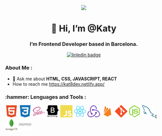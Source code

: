 <div align="center">
  <img src="https://media.giphy.com/media/L1R1tvI9svkIWwpVYr/giphy.gif" width="250px"/>
  <h1>👋 Hi, I’m @Katy</h1>
  <h3>I’m Frontend Developer based in Barcelona.</h3>
  <div>
    <a href="https://www.linkedin.com/in/khatuna-jabakhidze-1a186322a/">
      <img src="https://img.shields.io/badge/-LinkedIn-blue" alt="linledin badge"/>
    </a>
  </div>
</div>

### About Me :
- 💬 Ask me about  **HTML, CSS, JAVASCRIPT, REACT**
- How to reach me https://kat8dev.netlify.app/
<div>
  <h3>:hammer: Lenguages and Tools :</h3>
  <div>
    <img src="https://github.com/devicons/devicon/blob/master/icons/html5/html5-plain.svg" width="40" height="40"/>
    <img src="https://github.com/devicons/devicon/blob/master/icons/css3/css3-plain.svg" width="40" height="40"/>
    <img src="https://github.com/devicons/devicon/blob/master/icons/sass/sass-original.svg" width="40" height="40"/>
    <img src="https://github.com/devicons/devicon/blob/master/icons/bootstrap/bootstrap-plain-wordmark.svg" width="40" height="40"/>
    <img src="https://github.com/devicons/devicon/blob/master/icons/javascript/javascript-plain.svg" width="40" height="40"/>
    <img src="https://github.com/devicons/devicon/blob/master/icons/react/react-original.svg" width="40" height="40"/>
    <img src="https://github.com/devicons/devicon/blob/master/icons/redux/redux-original.svg" width="40" height="40"/>
    <img src="https://github.com/devicons/devicon/blob/master/icons/firebase/firebase-plain.svg" width="40" height="40"/>
    <img src="https://github.com/devicons/devicon/blob/master/icons/git/git-plain.svg" width="40" height="40"/>
     <img src="https://github.com/devicons/devicon/blob/master/icons/nodejs/nodejs-original.svg" width="40" height="40"/>
     <img src="https://github.com/devicons/devicon/blob/master/icons/mysql/mysql-original.svg" width="40" height="40"/>ç
     <img src="https://github.com/devicons/devicon/blob/master/icons/mongodb/mongodb-original-wordmark.svg" width="40" height="40"/>
     <img src="https://github.com/devicons/devicon/blob/master/icons/express/express-original-wordmark.svg" width="40" height="40"/>
  </div>
</div>






